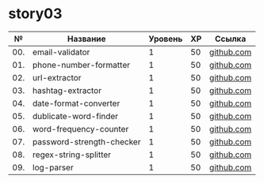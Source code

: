 # story03

| №   | Название                  | Уровень | XP  | Ссылка                                     |
| --- | ------------------------- | ------- | --- | ------------------------------------------ |
| 00. | email-validator           | 1       | 50  | [github.com](./email-validator/)           |
| 01. | phone-number-formatter    | 1       | 50  | [github.com](./phone-number-formatter/)    |
| 02. | url-extractor             | 1       | 50  | [github.com](./url-extractor/)             |
| 03. | hashtag-extractor         | 1       | 50  | [github.com](./hashtag-extractor/)         |
| 04. | date-format-converter     | 1       | 50  | [github.com](./date-format-converter/)     |
| 05. | dublicate-word-finder     | 1       | 50  | [github.com](./dublicate-word-finder/)     |
| 06. | word-frequency-counter    | 1       | 50  | [github.com](./word-frequency-counter/)    |
| 07. | password-strength-checker | 1       | 50  | [github.com](./password-strength-checker/) |
| 08. | regex-string-splitter     | 1       | 50  | [github.com](./regex-string-splitter/)     |
| 09. | log-parser                | 1       | 50  | [github.com](./log-parser/)                |
